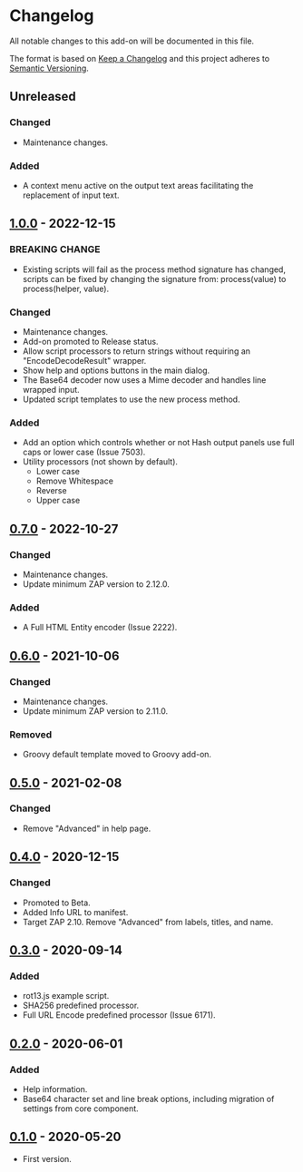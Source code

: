 # Changelog
All notable changes to this add-on will be documented in this file.

The format is based on [Keep a Changelog](https://keepachangelog.com/en/1.0.0/)
and this project adheres to [Semantic Versioning](https://semver.org/spec/v2.0.0.html).

## Unreleased
### Changed
- Maintenance changes.

### Added
- A context menu active on the output text areas facilitating the replacement of input text.

## [1.0.0] - 2022-12-15

### BREAKING CHANGE
- Existing scripts will fail as the process method signature has changed, scripts can be fixed by changing the signature from: process(value) to process(helper, value).

### Changed
- Maintenance changes.
- Add-on promoted to Release status.
- Allow script processors to return strings without requiring an "EncodeDecodeResult" wrapper.
- Show help and options buttons in the main dialog.
- The Base64 decoder now uses a Mime decoder and handles line wrapped input.
- Updated script templates to use the new process method.

### Added
- Add an option which controls whether or not Hash output panels use full caps or lower case (Issue 7503).
- Utility processors (not shown by default).
    - Lower case
    - Remove Whitespace
    - Reverse
    - Upper case

## [0.7.0] - 2022-10-27
### Changed
- Maintenance changes.
- Update minimum ZAP version to 2.12.0.

### Added
- A Full HTML Entity encoder (Issue 2222).

## [0.6.0] - 2021-10-06
### Changed
- Maintenance changes.
- Update minimum ZAP version to 2.11.0.

### Removed
- Groovy default template moved to Groovy add-on.

## [0.5.0] - 2021-02-08
### Changed
- Remove "Advanced" in help page.

## [0.4.0] - 2020-12-15

### Changed
- Promoted to Beta.
- Added Info URL to manifest.
- Target ZAP 2.10. Remove "Advanced" from labels, titles, and name.

## [0.3.0] - 2020-09-14

### Added
- rot13.js example script.
- SHA256 predefined processor.
- Full URL Encode predefined processor (Issue 6171).

## [0.2.0] - 2020-06-01

### Added
- Help information.
- Base64 character set and line break options, including migration of settings from core component.


## [0.1.0] - 2020-05-20

- First version.

[1.0.0]: https://github.com/zaproxy/zap-extensions/releases/encoder-v1.0.0
[0.7.0]: https://github.com/zaproxy/zap-extensions/releases/encoder-v0.7.0
[0.6.0]: https://github.com/zaproxy/zap-extensions/releases/encoder-v0.6.0
[0.5.0]: https://github.com/zaproxy/zap-extensions/releases/encoder-v0.5.0
[0.4.0]: https://github.com/zaproxy/zap-extensions/releases/encoder-v0.4.0
[0.3.0]: https://github.com/zaproxy/zap-extensions/releases/encoder-v0.3.0
[0.2.0]: https://github.com/zaproxy/zap-extensions/releases/encoder-v0.2.0
[0.1.0]: https://github.com/zaproxy/zap-extensions/releases/encoder-v0.1.0
